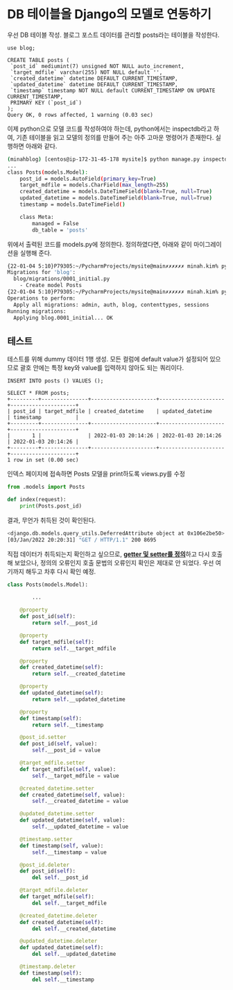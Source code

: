 # DB 테이블을 Django의 모델로 연동하기

우선 DB 테이블 작성. 블로그 포스트 데이터를 관리할 posts라는 테이블을 작성한다.

```mysql
use blog;
```

```mysql
CREATE TABLE posts (
 `post_id` mediumint(7) unsigned NOT NULL auto_increment,
 `target_mdfile` varchar(255) NOT NULL default '',
 `created_datetime` datetime DEFAULT CURRENT_TIMESTAMP,
 `updated_datetime` datetime DEFAULT CURRENT_TIMESTAMP,
 `timestamp` timestamp NOT NULL default CURRENT_TIMESTAMP ON UPDATE CURRENT_TIMESTAMP,
 PRIMARY KEY (`post_id`)
);
Query OK, 0 rows affected, 1 warning (0.03 sec)
```

이제 python으로 모델 코드를 작성하여야 하는데,
python에서는 inspectdb라고 하여, 기존 테이블을 읽고 모델의 정의를 만들어 주는 아주 고마운 명령어가 존재한다.
실행하면 아래와 같다.

```bash
(minahblog) [centos@ip-172-31-45-178 mysite]$ python manage.py inspectdb
...
class Posts(models.Model):
    post_id = models.AutoField(primary_key=True)
    target_mdfile = models.CharField(max_length=255)
    created_datetime = models.DateTimeField(blank=True, null=True)
    updated_datetime = models.DateTimeField(blank=True, null=True)
    timestamp = models.DateTimeField()

    class Meta:
        managed = False
        db_table = 'posts'
```

위에서 출력된 코드를 models.py에 정의한다. 정의하였다면, 아래와 같이 마이그레이션을 실행해 준다.

```bash
{22-01-04 5:10}P79305:~/PycharmProjects/mysite@main✗✗✗✗✗✗ minah.kim% python manage.py makemigrations
Migrations for 'blog':
  blog/migrations/0001_initial.py
    - Create model Posts
{22-01-04 5:10}P79305:~/PycharmProjects/mysite@main✗✗✗✗✗✗ minah.kim% python manage.py migrate
Operations to perform:
  Apply all migrations: admin, auth, blog, contenttypes, sessions
Running migrations:
  Applying blog.0001_initial... OK
```

## 테스트

테스트를 위해 dummy 데이터 1행 생성.
모든 컬럼에 default value가 설정되어 있으므로 괄호 안에는 특정 key와 value를 입력하지 않아도 되는 쿼리이다.

```mysql
INSERT INTO posts () VALUES ();

SELECT * FROM posts;
+---------+---------------+---------------------+---------------------+---------------------+
| post_id | target_mdfile | created_datetime    | updated_datetime    | timestamp           |
+---------+---------------+---------------------+---------------------+---------------------+
|       1 |               | 2022-01-03 20:14:26 | 2022-01-03 20:14:26 | 2022-01-03 20:14:26 |
+---------+---------------+---------------------+---------------------+---------------------+
1 row in set (0.00 sec)
```

인덱스 페이지에 접속하면 Posts 모델을 print하도록 views.py를 수정

```python
from .models import Posts

def index(request):
    print(Posts.post_id)
```

결과, 무언가 취득된 것이 확인된다.

```bash
<django.db.models.query_utils.DeferredAttribute object at 0x106e2be50>
[03/Jan/2022 20:20:31] "GET / HTTP/1.1" 200 8695
```

직접 데이터가 취득되는지 확인하고 싶으므로, [**getter 및 setter를 정의**](https://www.nblog09.com/w/2019/01/09/python-setter-getter/)하고 다시 호출해 보았으나,
정의의 오류인지 호출 문법의 오류인지 확인은 제대로 안 되었다. 우선 여기까지 해두고 차후 다시 확인 예정.

```python
class Posts(models.Model):
  
		...

    @property
    def post_id(self):
        return self.__post_id

    @property
    def target_mdfile(self):
        return self.__target_mdfile

    @property
    def created_datetime(self):
        return self.__created_datetime

    @property
    def updated_datetime(self):
        return self.__updated_datetime

    @property
    def timestamp(self):
        return self.__timestamp

    @post_id.setter
    def post_id(self, value):
        self.__post_id = value

    @target_mdfile.setter
    def target_mdfile(self, value):
        self.__target_mdfile = value

    @created_datetime.setter
    def created_datetime(self, value):
        self.__created_datetime = value

    @updated_datetime.setter
    def updated_datetime(self, value):
        self.__updated_datetime = value

    @timestamp.setter
    def timestamp(self, value):
        self.__timestamp = value

    @post_id.deleter
    def post_id(self):
        del self.__post_id

    @target_mdfile.deleter
    def target_mdfile(self):
        del self.__target_mdfile

    @created_datetime.deleter
    def created_datetime(self):
        del self.__created_datetime

    @updated_datetime.deleter
    def updated_datetime(self):
        del self.__updated_datetime

    @timestamp.deleter
    def timestamp(self):
        del self.__timestamp
```

